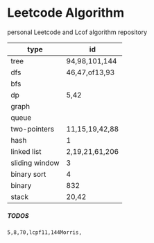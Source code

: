 # Leetcode Algorithm

 personal Leetcode and Lcof algorithm repository



| type           | id             |
| -------------- | -------------- |
| tree           | 94,98,101,144  |
| dfs            | 46,47,of13,93  |
| bfs            |                |
| dp             | 5,42           |
| graph          |                |
| queue          |                |
| two-pointers   | 11,15,19,42,88 |
| hash           | 1              |
| linked list    | 2,19,21,61,206 |
| sliding window | 3              |
| binary sort    | 4              |
| binary         | 832            |
| stack          | 20,42          |



##### TODOS

```
5,8,70,lcpf11,144Morris,
```

